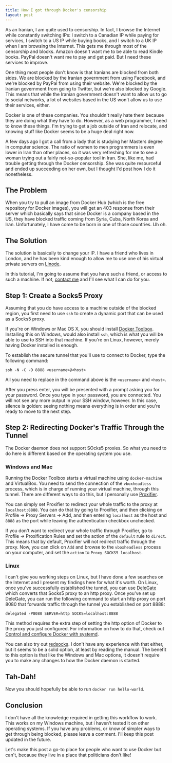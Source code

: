 ```yaml
---
title: How I got through Docker's censorship
layout: post
---
```


As an Iranian, I am quite used to censorship. In fact, I browse the Internet while constantly switching IPs: I switch to a Canadian IP while paying for services, I switch to a US IP while buying books, and I switch to a UK IP when I am browsing the Internet. This gets me through most of the censorship and blocks. Amazon doesn't want me to be able to read Kindle books. PayPal doesn't want me to pay and get paid. But I need these services to improve.

One thing most people don't know is that Iranians are blocked from both sides. We are blocked by the Iranian government from using Facebook, and we're blocked by PayPal from using their website. We're blocked by the Iranian government from going to Twitter, but we're also blocked by Google. This means that while the Iranian government doesn't want to allow us to go to social networks, a lot of websites based in the US won't allow us to use their services, either.

Docker is one of these companies. You shouldn't really hate them because they are doing what they have to do. However, as a web programmer, I need to know these things. I'm trying to get a job outside of Iran and relocate, and knowing stuff like Docker seems to be a huge deal right now.

A few days ago I got a call from a lady that is studying her Masters degree in computer science. The ratio of women to men programmers is even lower in Iran than other places, so it was very refreshing for me to see a woman trying out a fairly not-so-popular tool in Iran. She, like me, had trouble getting through the Docker censorship. She was quite resourceful and ended up succeeding on her own, but I thought I'd post how I do it nonetheless.

## The Problem

When you try to pull an image from Docker Hub (which is the free repository for Docker images), you will get an 403 response from their server which basically says that since Docker is a company based in the US, they have blocked traffic coming from Syria, Cuba, North Korea and Iran. Unfortunately, I have come to be born in one of those countries. Uh oh.

## The Solution

The solution is basically to change your IP. I have a friend who lives in London, and he has been kind enough to allow me to use one of his virtual private servers on [Linode](http://welcome.linode.com).

In this tutorial, I'm going to assume that you have such a friend, or access to such a machine. If not, [contact me](/contact/) and I'll see what I can do for you.

## Step 1: Create a Socks5 Proxy

Assuming that you do have access to a machine outside of the blocked region, you first need to use `ssh` to create a dynamic port that can be used as a Socks5 proxy.

If you're on Windows or Mac OS X, you should install [Docker Toolbox](https://www.docker.com/products/docker-toolbox). Installing this on Windows, would also install `ssh`, which is what you will be able to use to SSH into that machine. If you're on Linux, however, merely having Docker installed is enough.

To establish the secure tunnel that you'll use to connect to Docker, type the following command:

```
ssh -N -C -D 8888 <username>@<host>
```

All you need to replace in the command above is the `<username>` and `<host>`.

After you press enter, you will be presented with a prompt asking you for your password. Once you type in your password, you are connected. You will not see any more output in your SSH window, however. In this case, silence is golden: seeing nothing means everything is in order and you're ready to move to the next step.

## Step 2: Redirecting Docker's Traffic Through the Tunnel

The Docker daemon does not support SOcks5 proxies. So what you need to do here is different based on the operating system you use.

### Windows and Mac

Running the Docker Toolbox starts a virtual machine using `docker-machine` and VirtualBox. You need to send the connection of the `vboxheadless` process, which is in charge of running your virtual machine, through this tunnel. There are different ways to do this, but I personally use [Proxifier](https://www.proxifier.com/).

You can simply set Proxifier to redirect your whole traffic to the proxy at `localhost:8888`. You can do that by going to Proxifier, and then clicking on Profile -> Proxy Servers -> Add, and then entering `localhost` as the host and `8888` as the port while leaving the authentication checkbox unchecked.

If you don't want to redirect your whole traffic through Proxifier, go to Profile -> Proxification Rules and set the action of the `default` rule to `direct`. This means that by default, Proxifier will not redirect traffic through the proxy. Now, you can click on `Add` and browse to the `vboxheadless` process on your computer, and set the `action` to `Proxy SOCKS5 localhost`.

### Linux

I can't give you working steps on Linux, but I have done a few searches on the Internet and I present my findings here for what it's worth. On Linux, once you've successfully established the tunnel, you can use [DeleGate](http://www.delegate.org/delegate/) which converts that Socks5 proxy to an http proxy. Once you've set up DeleGate, you can run the following command to start an http proxy on port 8080 that forwards traffic through the tunnel you established on port 8888:

```
delegated -P8080 SERVER=http SOCKS=localhost:8888
```

This method requires the extra step of setting the http option of Docker to the proxy you just configured. For information on how to do that, check out [Control and configure Docker with systemd](https://docs.docker.com/engine/admin/systemd/).

You can also try out [redsocks](http://darkk.net.ru/redsocks/). I don't have any experience with that either, but it seems to be a solid option, at least by reading the manual. The benefit to this option is that like the Windows and Mac options, it doesn't require you to make any changes to how the Docker daemon is started.

## Tah-Dah!

Now you should hopefully be able to run `docker run hello-world`.

## Conclusion

I don't have all the knowledge required in getting this workflow to work. This works on my Windows machine, but i haven't tested it on other operating systems. If you have any problems, or know of simpler ways to get through being blocked, please leave a comment. I'll keep this post updated in the future.

Let's make this post a go-to place for people who want to use Docker but can't, because they live in a place that politicians don't like!
